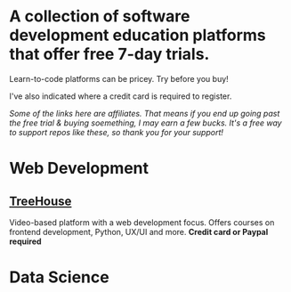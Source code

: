 

# A collection of software development education platforms that offer free 7-day trials.

Learn-to-code platforms can be pricey. Try before you buy! 

I've also indicated where a credit card is required to register. 


_Some of the links here are affiliates. That means if you end up going past the free trial & buying soemething, I may earn a few bucks. It's a free way to support repos like these, so thank you for your support!_ 

# Web Development

## [TreeHouse](https://bit.ly/3ekKpH6)
Video-based platform with a web development focus. Offers courses on frontend development, Python, UX/UI and more. **Credit card or Paypal required**


# Data Science


# 
